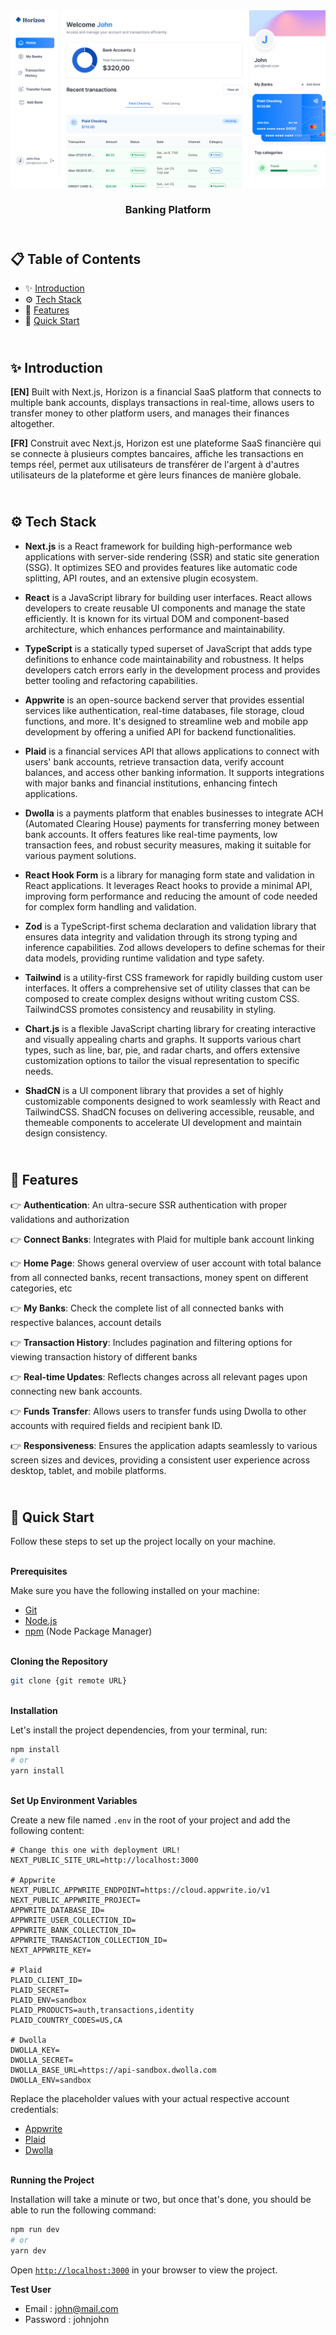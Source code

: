 <div align="center">
    <a href="https://horizon-bank-fv.vercel.app" target="_blank">
      <img src="public/design/preview.webp" alt="Project Banner">
    </a>
  <h3 align="center">Banking Platform</h3>
</div>

##  <br /> 📋 <a name="table">Table of Contents</a>

- ✨ [Introduction](#introduction)
- ⚙️ [Tech Stack](#tech-stack)
- 📝 [Features](#features)
- 🚀 [Quick Start](#quick-start)

##  <br /> <a name="introduction">✨ Introduction</a>

**[EN]** Built with Next.js, Horizon is a financial SaaS platform that connects to multiple bank accounts, displays transactions in real-time, allows users to transfer money to other platform users, and manages their finances altogether.

**[FR]** Construit avec Next.js, Horizon est une plateforme SaaS financière qui se connecte à plusieurs comptes bancaires, affiche les transactions en temps réel, permet aux utilisateurs de transférer de l'argent à d'autres utilisateurs de la plateforme et gère leurs finances de manière globale.

##  <br /> <a name="tech-stack">⚙️ Tech Stack</a>

- **Next.js** is a React framework for building high-performance web applications with server-side rendering (SSR) and static site generation (SSG). It optimizes SEO and provides features like automatic code splitting, API routes, and an extensive plugin ecosystem.

- **React** is a JavaScript library for building user interfaces. React allows developers to create reusable UI components and manage the state efficiently. It is known for its virtual DOM and component-based architecture, which enhances performance and maintainability.

- **TypeScript** is a statically typed superset of JavaScript that adds type definitions to enhance code maintainability and robustness. It helps developers catch errors early in the development process and provides better tooling and refactoring capabilities.

- **Appwrite** is an open-source backend server that provides essential services like authentication, real-time databases, file storage, cloud functions, and more. It's designed to streamline web and mobile app development by offering a unified API for backend functionalities.

- **Plaid** is a financial services API that allows applications to connect with users' bank accounts, retrieve transaction data, verify account balances, and access other banking information. It supports integrations with major banks and financial institutions, enhancing fintech applications.

- **Dwolla** is a payments platform that enables businesses to integrate ACH (Automated Clearing House) payments for transferring money between bank accounts. It offers features like real-time payments, low transaction fees, and robust security measures, making it suitable for various payment solutions.

- **React Hook Form** is a library for managing form state and validation in React applications. It leverages React hooks to provide a minimal API, improving form performance and reducing the amount of code needed for complex form handling and validation.

- **Zod** is a TypeScript-first schema declaration and validation library that ensures data integrity and validation through its strong typing and inference capabilities. Zod allows developers to define schemas for their data models, providing runtime validation and type safety.

- **Tailwind** is a utility-first CSS framework for rapidly building custom user interfaces. It offers a comprehensive set of utility classes that can be composed to create complex designs without writing custom CSS. TailwindCSS promotes consistency and reusability in styling.

- **Chart.js** is a flexible JavaScript charting library for creating interactive and visually appealing charts and graphs. It supports various chart types, such as line, bar, pie, and radar charts, and offers extensive customization options to tailor the visual representation to specific needs.

- **ShadCN** is a UI component library that provides a set of highly customizable components designed to work seamlessly with React and TailwindCSS. ShadCN focuses on delivering accessible, reusable, and themeable components to accelerate UI development and maintain design consistency.

## <br/> <a name="features">📝 Features</a>

👉 **Authentication**: An ultra-secure SSR authentication with proper validations and authorization

👉 **Connect Banks**: Integrates with Plaid for multiple bank account linking

👉 **Home Page**: Shows general overview of user account with total balance from all connected banks, recent transactions, money spent on different categories, etc

👉 **My Banks**: Check the complete list of all connected banks with respective balances, account details

👉 **Transaction History**: Includes pagination and filtering options for viewing transaction history of different banks

👉 **Real-time Updates**: Reflects changes across all relevant pages upon connecting new bank accounts.

👉 **Funds Transfer**: Allows users to transfer funds using Dwolla to other accounts with required fields and recipient bank ID.

👉 **Responsiveness**: Ensures the application adapts seamlessly to various screen sizes and devices, providing a consistent user experience across desktop, tablet, and mobile platforms.

## <br /> <a name="quick-start">🚀 Quick Start</a>

Follow these steps to set up the project locally on your machine.

<br/>**Prerequisites**

Make sure you have the following installed on your machine:

- [Git](https://git-scm.com/)
- [Node.js](https://nodejs.org/en)
- [npm](https://www.npmjs.com/) (Node Package Manager)

<br/>**Cloning the Repository**

```bash
git clone {git remote URL}
```

<br/>**Installation**

Let's install the project dependencies, from your terminal, run:

```bash
npm install
# or
yarn install
```

<br/>**Set Up Environment Variables**

Create a new file named `.env` in the root of your project and add the following content:

```env
# Change this one with deployment URL!
NEXT_PUBLIC_SITE_URL=http://localhost:3000

# Appwrite
NEXT_PUBLIC_APPWRITE_ENDPOINT=https://cloud.appwrite.io/v1
NEXT_PUBLIC_APPWRITE_PROJECT=
APPWRITE_DATABASE_ID=
APPWRITE_USER_COLLECTION_ID=
APPWRITE_BANK_COLLECTION_ID=
APPWRITE_TRANSACTION_COLLECTION_ID=
NEXT_APPWRITE_KEY=

# Plaid
PLAID_CLIENT_ID=
PLAID_SECRET=
PLAID_ENV=sandbox
PLAID_PRODUCTS=auth,transactions,identity
PLAID_COUNTRY_CODES=US,CA

# Dwolla
DWOLLA_KEY=
DWOLLA_SECRET=
DWOLLA_BASE_URL=https://api-sandbox.dwolla.com
DWOLLA_ENV=sandbox
```

Replace the placeholder values with your actual respective account credentials:

- [Appwrite](https://cloud.appwrite.io)
- [Plaid](https://dashboard.plaid.com/overview)
- [Dwolla](https://dashboard.plaid.com/overview)



<br/>**Running the Project**

Installation will take a minute or two, but once that's done, you should be able to run the following command:

```bash
npm run dev
# or
yarn dev
```

Open [`http://localhost:3000`](http://localhost:3000) in your browser to view the project.

**Test User**
- Email : john@mail.com
- Password : johnjohn


